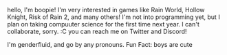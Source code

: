 hello, I'm boopie!
I'm very interested in games like Rain World, Hollow Knight, Risk of Rain 2, and many others!
I'm not into programming yet, but I plan on taking compuuter science for the first time next year.
I can't collaborate, sorry. :C
you can reach me on Twitter and Discord!

I'm genderfluid, and go by any pronouns.
Fun Fact: boys are cute

<!---
Boopieee/Boopieee is a ✨ special ✨ repository because its `README.md` (this file) appears on your GitHub profile.
You can click the Preview link to take a look at your changes.
--->
